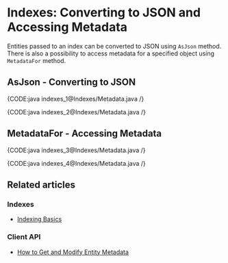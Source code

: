 # Indexes: Converting to JSON and Accessing Metadata

Entities passed to an index can be converted to JSON using `AsJson` method. There is also a possibility to access metadata for a specified object using `MetadataFor` method.

## AsJson - Converting to JSON

{CODE:java indexes_1@Indexes/Metadata.java /}

{CODE:java indexes_2@Indexes/Metadata.java /}

## MetadataFor - Accessing Metadata

{CODE:java indexes_3@Indexes/Metadata.java /}

{CODE:java indexes_4@Indexes/Metadata.java /}

## Related articles

### Indexes

- [Indexing Basics](../indexes/indexing-basics)

### Client API

- [How to Get and Modify Entity Metadata](../client-api/session/how-to/get-and-modify-entity-metadata)

